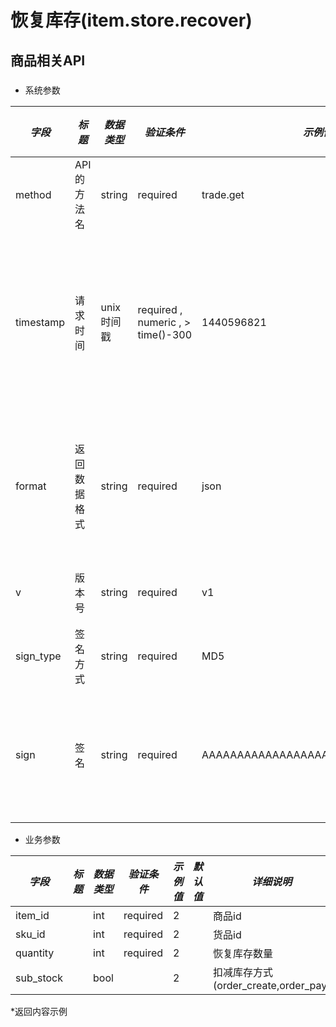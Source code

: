 # 恢复库存(item.store.recover)

## 商品相关API

### 

* 系统参数

| *字段* | *标题* | *数据类型* | *验证条件* | *示例值* | *默认值* | *详细说明* |
| ------------- | ------------- | ------------- | ------------- | ------------- | ------------- | ------------- |
| method | API的方法名 | string | required | trade.get | null | 标识请求的是哪个API |
| timestamp | 请求时间 | unix时间戳 | required , numeric , > time()-300 | 1440596821 | null | 标识API请求的发起时间，如果超时300秒则拒绝请求 |
| format | 返回数据格式 | string | required | json | json | 返回数据是json格式的，目前只支持json |
| v | 版本号 | string | required | v1 | null | 标识该接口的版本 |
| sign_type | 签名方式 | string | required | MD5 | null | 标识签名算法 |
| sign | 签名 | string | required | AAAAAAAAAAAAAAAAAAAAAAAAAAAAAAAAA | null | 数据签名，32位长度16进制数字 |


* 业务参数

| *字段* | *标题* | *数据类型* | *验证条件* | *示例值* | *默认值* | *详细说明* |
| ------------- | ------------- | ------------- | ------------- | ------------- | ------------- | ------------- |
| item_id |  | int | required | 2 |  | 商品id |
| sku_id |  | int | required | 2 |  | 货品id |
| quantity |  | int | required | 2 |  | 恢复库存数量 |
| sub_stock |  | bool |  | 2 |  | 扣减库存方式(order_create,order_pay) |


*返回内容示例

```



```

